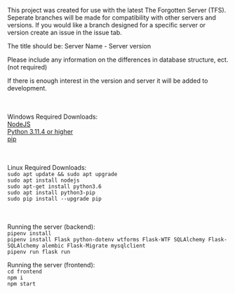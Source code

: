 This project was created for use with the latest The Forgotten Server (TFS). Seperate branches will be made for compatibility with other servers and versions. If you would like a branch designed for a specific server or version create an issue in the issue tab. 

The title should be:
Server Name - Server version

Please include any information on the differences in database structure, ect. (not required)

If there is enough interest in the version and server it will be added to development.

<br></br>
Windows Required Downloads: <br>
[NodeJS](https://nodejs.org/en)<br>
[Python 3.11.4 or higher](https://www.python.org/downloads/)<br>
[pip](https://pypi.org/project/pip/#files)


<br></br>
Linux Required Downloads:<br>
`sudo apt update && sudo apt upgrade` <br>
`sudo apt install nodejs`<br>
`sudo apt-get install python3.6`<br>
`sudo apt install python3-pip`<br>
`sudo pip install --upgrade pip`

<br></br>
Running the server (backend):<br>
`pipenv install` <br>
`pipenv install Flask python-dotenv wtforms Flask-WTF SQLAlchemy Flask-SQLAlchemy alembic Flask-Migrate mysqlclient` <br>
`pipenv run flask run`

Running the server (frontend):<br>
`cd frontend`<br>
`npm i`<br>
`npm start`
